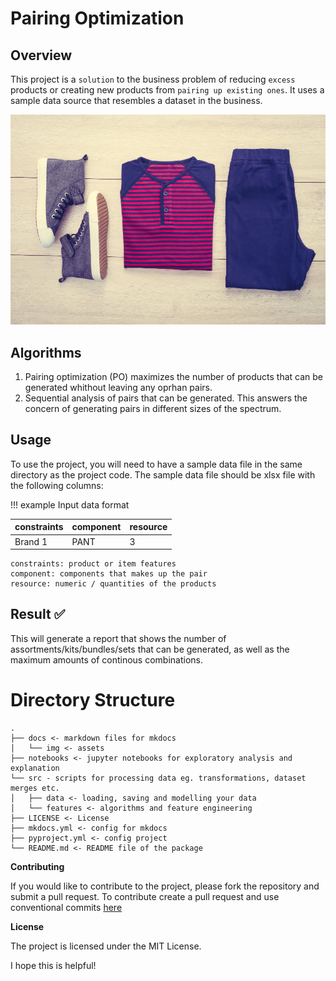 Pairing Optimization
==============

## Overview

This project is a `solution` to the business problem of reducing `excess` products or creating new products from `pairing up existing ones`. It uses a sample data source that resembles a dataset in the business. 

![Pairs](img/suggestion.jpg)

## Algorithms

1.  Pairing optimization (PO) maximizes the number of products that can be generated whithout leaving any oprhan pairs.
2.  Sequential analysis of pairs that can be generated. This answers the concern of generating pairs in different sizes of the spectrum.

## Usage

To use the project, you will need to have a sample data file in the same directory as the project code. The sample data file should be xlsx file with the following columns:

!!! example
    Input data format

| constraints | component | resource |
|-------------|-----------|----------|
| Brand 1     | PANT      | 3        |

    constraints: product or item features
    component: components that makes up the pair
    resource: numeric / quantities of the products


## Result ✅
This will generate a report that shows the number of assortments/kits/bundles/sets that can be generated, as well as the maximum amounts of continous combinations.

Directory Structure
==============

    .
    ├── docs <- markdown files for mkdocs
    │   └── img <- assets
    ├── notebooks <- jupyter notebooks for exploratory analysis and explanation
    └── src - scripts for processing data eg. transformations, dataset merges etc.
    │   ├── data <- loading, saving and modelling your data
    │   └── features <- algorithms and feature engineering
    ├── LICENSE <- License
    ├── mkdocs.yml <- config for mkdocs
    ├── pyproject.yml <- config project
    └── README.md <- README file of the package

**Contributing**

If you would like to contribute to the project, please fork the repository and submit a pull request.
To contribute create a pull request and use conventional commits [here](https://www.conventionalcommits.org/en/v1.0.0/#summary)

**License**

The project is licensed under the MIT License.

I hope this is helpful!
